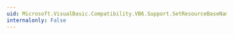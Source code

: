 ```yaml
---
uid: Microsoft.VisualBasic.Compatibility.VB6.Support.SetResourceBaseName(System.String)
internalonly: False
---
```

